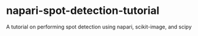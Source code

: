 # napari-spot-detection-tutorial
A tutorial on performing spot detection using napari, scikit-image, and scipy
